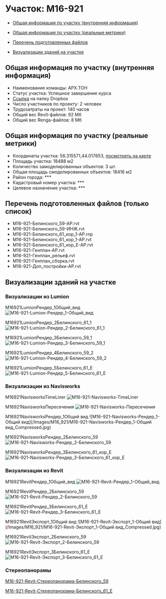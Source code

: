 # Участок: M16-921

* [Общая информация по участку (внутренняя информация)](#Chapter1)

* [Общая информация по участку (реальные метрики)](#Chapter2)

* [Перечень подготовленных файлов](#Chapter3)

* [Визуализации зданий на участке](#Chapter5)

## <a id="Chapter1"></a> Общая информация по участку (внутренняя информация)
+ Наименование команды: АРХ.ТОН
+ Статус участка: Успешное завершение курса
+ [Ссылка](https://www.dropbox.com/sh/wvvgv1nw1iqred9/AAC40wOndjlGd2OpswyZU1vZa/M16_921?dl=0) на папку Dropbox
+ Число участников по проекту: 2 человек
+ Трудозатраты на проект: 140 часов
+ Общий вес Revit-файлов: 92 Мб
+ Общий вес Renga-файлов: 8 Мб
## <a id="Chapter2"></a> Общая информация по участку (реальные метрики)
+ Координаты участка: 56.315571,44.017653, [посмотреть на карте](https://yandex.ru/maps/47/nizhny-novgorod/?ll=44.017653%2C56.315571&z=19)
+ Площадь участка: 18488 м2
+ Количество замоделированных объектов: 3 шт.
+ Общая площадь смоделированных объектов: 18416 м2
+ Район города: *** 
+ Кадастровый номер участка: *** 
+ Целевое назначение участка: *** 
## <a id="Chapter3"></a> Перечень подготовленных файлов (только список)
+ M16-921-Белинского_59-АР.rvt
+ M16-921-Белинского_59-ИНЖ.rvt
+ M16-921-Белинского_61_кор_1-АР.rnp
+ M16-921-Белинского_61_кор_1-АР.rvt
+ M16-921-Белинского_61_кор_Е-АР.rvt
+ M16-921-Генплан-АР.rvt
+ M16-921-Генплан_рельеф.rvt
+ M16-921-Генплан_сборка.rvt
+ M16-921-Доп_постройки-АР.rvt
## <a id="Chapter5"></a> Визуализации зданий на участке
### Визуализации из Lumion
M16921LumionРендер_1Общий_вид
![M16-921-Lumion-Рендер_1-Общий_вид](/Images/M16_921/M16-921-Lumion-Рендер_1-Общий_вид_Compressed.jpg)

M16921LumionРендер_2Белинского_61_1
![M16-921-Lumion-Рендер_2-Белинского_61_1](/Images/M16_921/M16-921-Lumion-Рендер_2-Белинского_61_1_Compressed.jpg)

M16921LumionРендер_3Белинского_59_1
![M16-921-Lumion-Рендер_3-Белинского_59_1](/Images/M16_921/M16-921-Lumion-Рендер_3-Белинского_59_1_Compressed.jpg)

M16921LumionРендер_4Белинского_59_2
![M16-921-Lumion-Рендер_4-Белинского_59_2](/Images/M16_921/M16-921-Lumion-Рендер_4-Белинского_59_2_Compressed.jpg)

M16921LumionРендер_5Белинского_61_Е
![M16-921-Lumion-Рендер_5-Белинского_61_Е](/Images/M16_921/M16-921-Lumion-Рендер_5-Белинского_61_Е_Compressed.jpg)

### Визуализации из Navisworks
M16921NavisworksTimeLiner
![M16-921-Navisworks-TimeLiner](/Images/M16_921/M16-921-Navisworks-TimeLiner_Compressed.jpg)

M16921NavisworksПересечения
![M16-921-Navisworks-Пересечения](/Images/M16_921/M16-921-Navisworks-Пересечения_Compressed.jpg)

M16921NavisworksРендер_1Общий вид
![M16-921-Navisworks-Рендер_1-Общий вид](/Images/M16_921/M16-921-Navisworks-Рендер_1-Общий вид_Compressed.jpg)

M16921NavisworksРендер_2Белинского_59
![M16-921-Navisworks-Рендер_2-Белинского_59](/Images/M16_921/M16-921-Navisworks-Рендер_2-Белинского_59_Compressed.jpg)

M16921NavisworksРендер_3Белинского_61_кор_Е
![M16-921-Navisworks-Рендер_3-Белинского_61_кор_Е](/Images/M16_921/M16-921-Navisworks-Рендер_3-Белинского_61_кор_Е_Compressed.jpg)

### Визуализации из Revit
M16921RevitРендер_1Общий_вид
![M16-921-Revit-Рендер_1-Общий_вид](/Images/M16_921/M16-921-Revit-Рендер_1-Общий_вид_Compressed.jpg)

M16921RevitРендер_2Белинского_59
![M16-921-Revit-Рендер_2-Белинского_59](/Images/M16_921/M16-921-Revit-Рендер_2-Белинского_59_Compressed.jpg)

M16921RevitРендер_3Белинского_61_Е
![M16-921-Revit-Рендер_3-Белинского_61_Е](/Images/M16_921/M16-921-Revit-Рендер_3-Белинского_61_Е_Compressed.jpg)

M16921RevitЭкспорт_1Общий вид
![M16-921-Revit-Экспорт_1-Общий вид](/Images/M16_921/M16-921-Revit-Экспорт_1-Общий вид_Compressed.jpg)

M16921RevitЭкспорт_2Белинского_59
![M16-921-Revit-Экспорт_2-Белинского_59](/Images/M16_921/M16-921-Revit-Экспорт_2-Белинского_59_Compressed.jpg)

M16921RevitЭкспорт_3Белинского_61_Е
![M16-921-Revit-Экспорт_3-Белинского_61_Е](/Images/M16_921/M16-921-Revit-Экспорт_3-Белинского_61_Е_Compressed.jpg)

### Стереопанорамы
[M16-921-Revit-Стереопанорама-Белинского_59](https://pano.autodesk.com/pano.html?url=jpgs/28e7a10d-8cb2-40c6-b328-30a7eb71ef23&version=2)

[M16-921-Revit-Стереопанорама-Белинского_61_Е](https://pano.autodesk.com/pano.html?url=jpgs/efcaf541-f230-4556-8811-30beab43a339&version=2)

